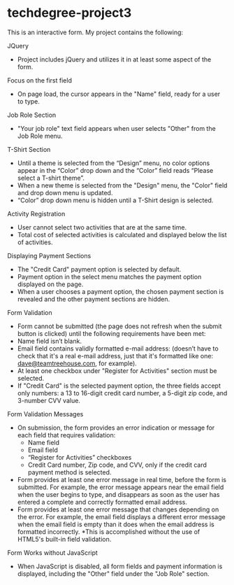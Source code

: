 # techdegree-project3
This is an interactive form. My project contains the following:

JQuery
* Project includes jQuery and utilizes it in at least some aspect of the form.

Focus on the first field
* On page load, the cursor appears in the "Name" field, ready for a user to type.

Job Role Section
* "Your job role" text field appears when user selects "Other" from the Job Role menu.

T-Shirt Section
* Until a theme is selected from the “Design” menu, no color options appear in the “Color” drop down and the “Color” field reads “Please select a T-shirt theme”.
* When a new theme is selected from the "Design" menu, the "Color" field and drop down menu is updated.
* “Color” drop down menu is hidden until a T-Shirt design is selected.

Activity Registration
* User cannot select two activities that are at the same time.
* Total cost of selected activities is calculated and displayed below the list of activities.

Displaying Payment Sections
* The "Credit Card" payment option is selected by default.
* Payment option in the select menu matches the payment option displayed on the page.
* When a user chooses a payment option, the chosen payment section is revealed and the other payment sections are hidden.

Form Validation
* Form cannot be submitted (the page does not refresh when the submit button is clicked) until the following requirements have been met:
* Name field isn’t blank.
* Email field contains validly formatted e-mail address: (doesn’t have to check that it's a real e-mail address, just that it's
  formatted like one: dave@teamtreehouse.com, for example).
* At least one checkbox under "Register for Activities" section must be selected.
* If "Credit Card" is the selected payment option, the three fields accept only numbers: a 13 to 16-digit credit card number, a 5-digit   zip code, and 3-number CVV value.

Form Validation Messages
* On submission, the form provides an error indication or message for each field that requires validation:
  - Name field
  - Email field
  - “Register for Activities” checkboxes
  - Credit Card number, Zip code, and CVV, only if the credit card payment method is selected.
* Form provides at least one error message in real time, before the form is submitted. For example, the error message appears near the email field when the user begins to type, and disappears as soon as the user has entered a complete and correctly formatted email address.
* Form provides at least one error message that changes depending on the error. For example, the email field displays a different error message when the email field is empty than it does when the email address is formatted incorrectly. *This is accomplished without the use of HTML5's built-in field validation.

Form Works without JavaScript
* When JavaScript is disabled, all form fields and payment information is displayed, including the "Other" field under the "Job Role" section.
